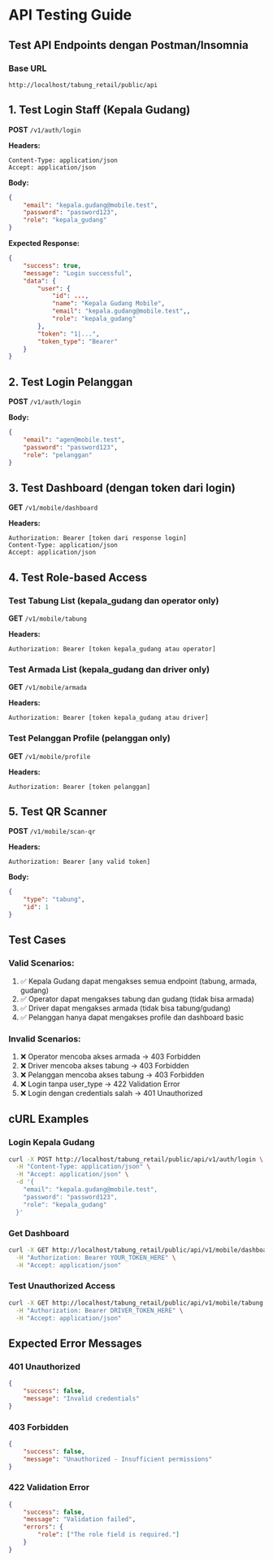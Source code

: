 # API Testing Guide

## Test API Endpoints dengan Postman/Insomnia

### Base URL
```
http://localhost/tabung_retail/public/api
```

## 1. Test Login Staff (Kepala Gudang)

**POST** `/v1/auth/login`

**Headers:**
```
Content-Type: application/json
Accept: application/json
```

**Body:**
```json
{
    "email": "kepala.gudang@mobile.test",
    "password": "password123",
    "role": "kepala_gudang"
}
```

**Expected Response:**
```json
{
    "success": true,
    "message": "Login successful",
    "data": {
        "user": {
            "id": ...,
            "name": "Kepala Gudang Mobile",
            "email": "kepala.gudang@mobile.test",,
            "role": "kepala_gudang"
        },
        "token": "1|...",
        "token_type": "Bearer"
    }
}
```

## 2. Test Login Pelanggan

**POST** `/v1/auth/login`

**Body:**
```json
{
    "email": "agen@mobile.test",
    "password": "password123",
    "role": "pelanggan"
}
```

## 3. Test Dashboard (dengan token dari login)

**GET** `/v1/mobile/dashboard`

**Headers:**
```
Authorization: Bearer [token dari response login]
Content-Type: application/json
Accept: application/json
```

## 4. Test Role-based Access

### Test Tabung List (kepala_gudang dan operator only)
**GET** `/v1/mobile/tabung`

**Headers:**
```
Authorization: Bearer [token kepala_gudang atau operator]
```

### Test Armada List (kepala_gudang dan driver only)
**GET** `/v1/mobile/armada`

**Headers:**
```
Authorization: Bearer [token kepala_gudang atau driver]
```

### Test Pelanggan Profile (pelanggan only)
**GET** `/v1/mobile/profile`

**Headers:**
```
Authorization: Bearer [token pelanggan]
```

## 5. Test QR Scanner

**POST** `/v1/mobile/scan-qr`

**Headers:**
```
Authorization: Bearer [any valid token]
```

**Body:**
```json
{
    "type": "tabung",
    "id": 1
}
```

## Test Cases

### Valid Scenarios:
1. ✅ Kepala Gudang dapat mengakses semua endpoint (tabung, armada, gudang)
2. ✅ Operator dapat mengakses tabung dan gudang (tidak bisa armada)
3. ✅ Driver dapat mengakses armada (tidak bisa tabung/gudang)
4. ✅ Pelanggan hanya dapat mengakses profile dan dashboard basic

### Invalid Scenarios:
1. ❌ Operator mencoba akses armada → 403 Forbidden
2. ❌ Driver mencoba akses tabung → 403 Forbidden
3. ❌ Pelanggan mencoba akses tabung → 403 Forbidden
4. ❌ Login tanpa user_type → 422 Validation Error
5. ❌ Login dengan credentials salah → 401 Unauthorized

## cURL Examples

### Login Kepala Gudang
```bash
curl -X POST http://localhost/tabung_retail/public/api/v1/auth/login \
  -H "Content-Type: application/json" \
  -H "Accept: application/json" \
  -d '{
    "email": "kepala.gudang@mobile.test",
    "password": "password123",
    "role": "kepala_gudang"
  }'
```

### Get Dashboard
```bash
curl -X GET http://localhost/tabung_retail/public/api/v1/mobile/dashboard \
  -H "Authorization: Bearer YOUR_TOKEN_HERE" \
  -H "Accept: application/json"
```

### Test Unauthorized Access
```bash
curl -X GET http://localhost/tabung_retail/public/api/v1/mobile/tabung \
  -H "Authorization: Bearer DRIVER_TOKEN_HERE" \
  -H "Accept: application/json"
```

## Expected Error Messages

### 401 Unauthorized
```json
{
    "success": false,
    "message": "Invalid credentials"
}
```

### 403 Forbidden
```json
{
    "success": false,
    "message": "Unauthorized - Insufficient permissions"
}
```

### 422 Validation Error
```json
{
    "success": false,
    "message": "Validation failed",
    "errors": {
        "role": ["The role field is required."]
    }
}
```
